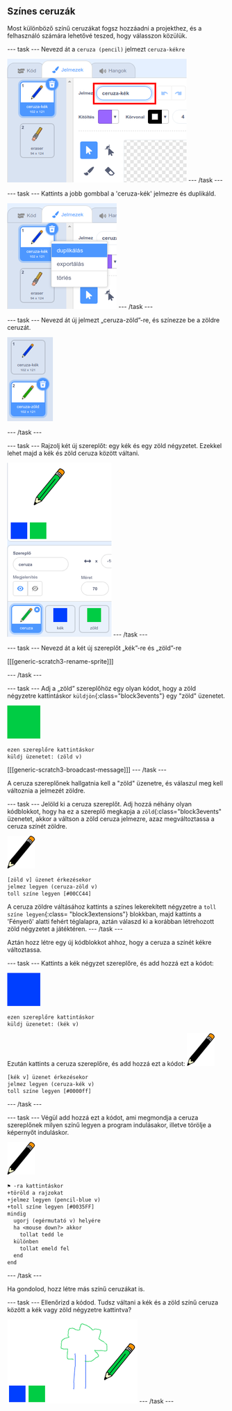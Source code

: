 ## Színes ceruzák

Most különböző színű ceruzákat fogsz hozzáadni a projekthez, és a felhasználó számára lehetővé teszed, hogy válasszon közülük.

--- task --- Nevezd át a `ceruza (pencil)` jelmezt `ceruza-kékre`

![ceruza átnevezése](images/rename-pencil.png) --- /task ---

--- task --- Kattints a jobb gombbal a 'ceruza-kék' jelmezre és duplikáld.

![képernyőkép](images/paint-blue-duplicate.png) --- /task ---

--- task --- Nevezd át új jelmezt „ceruza-zöld”-re, és színezze be a zöldre ceruzát.

![képernyőkép](images/paint-pencil-green.png)

--- /task ---

--- task --- Rajzolj két új szereplőt: egy kék és egy zöld négyzetet. Ezekkel lehet majd a kék és zöld ceruza között váltani.

![képernyőkép](images/paint-selectors.png) --- /task ---

--- task --- Nevezd át a két új szereplőt „kék”-re és „zöld”-re

[[[generic-scratch3-rename-sprite]]]

--- /task ---

--- task --- Adj a „zöld” szereplőhöz egy olyan kódot, hogy a zöld négyzetre kattintáskor `küldjön`{:class="block3events"} egy "zöld" üzenetet.

![zöld négyzet](images/green_square.png)

```blocks3
ezen szereplőre kattintáskor
küldj üzenetet: (zöld v)
```

[[[generic-scratch3-broadcast-message]]] --- /task ---

A ceruza szereplőnek hallgatnia kell a "zöld" üzenetre, és válaszul meg kell változnia a jelmezét zöldre.

--- task --- Jelöld ki a ceruza szereplőt. Adj hozzá néhány olyan kódblokkot, hogy ha ez a szereplő megkapja a `zöld`{:class="block3events" üzenetet, akkor a váltson a zöld ceruza jelmezre, azaz megváltoztassa a ceruza színét zöldre.

![ceruza](images/pencil.png)

```blocks3
[zöld v] üzenet érkezésekor
jelmez legyen (ceruza-zöld v)
toll színe legyen [#00CC44]
```

A ceruza zöldre váltásához kattints a színes lekerekített négyzetre a `toll színe legyen`{:class= "block3extensions"} blokkban, majd kattints a 'Fényerő' alatti fehért téglalapra, aztán válaszd ki a korábban létrehozott zöld négyzetet a játéktéren. --- /task ---

Aztán hozz létre egy új kódblokkot ahhoz, hogy a ceruza a színét kékre változtassa.

--- task --- Kattints a kék négyzet szereplőre, és add hozzá ezt a kódot:

![kék négyzet](images/blue_square.png)

```blocks3
ezen szereplőre kattintáskor
küldj üzenetet: (kék v)
```

Ezután kattints a ceruza szereplőre, és add hozzá ezt a kódot: ![ceruza](images/pencil.png)

```blocks3
[kék v] üzenet érkezésekor
jelmez legyen (ceruza-kék v)
toll színe legyen [#0000ff]
```

--- /task ---

--- task --- Végül add hozzá ezt a kódot, ami megmondja a ceruza szereplőnek milyen színű legyen a program indulásakor, illetve törölje a képernyőt induláskor.

![ceruza](images/pencil.png)

```blocks3
⚑ -ra kattintáskor
+töröld a rajzokat
+jelmez legyen (pencil-blue v)
+toll színe legyen [#0035FF]
mindig 
  ugorj (egérmutató v) helyére
  ha <mouse down?> akkor 
    tollat tedd le
  különben 
    tollat emeld fel
  end
end
```

--- /task ---

Ha gondolod, hozz létre más színű ceruzákat is.

--- task --- Ellenőrizd a kódod. Tudsz váltani a kék és a zöld színű ceruza között a kék vagy zöld négyzetre kattintva?

![képernyőkép](images/paint-pens-test.png) --- /task ---